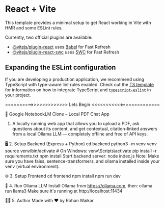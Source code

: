 # React + Vite

This template provides a minimal setup to get React working in Vite with HMR and some ESLint rules.

Currently, two official plugins are available:

- [@vitejs/plugin-react](https://github.com/vitejs/vite-plugin-react/blob/main/packages/plugin-react) uses [Babel](https://babeljs.io/) for Fast Refresh
- [@vitejs/plugin-react-swc](https://github.com/vitejs/vite-plugin-react/blob/main/packages/plugin-react-swc) uses [SWC](https://swc.rs/) for Fast Refresh

## Expanding the ESLint configuration

If you are developing a production application, we recommend using TypeScript with type-aware lint rules enabled. Check out the [TS template](https://github.com/vitejs/vite/tree/main/packages/create-vite/template-react-ts) for information on how to integrate TypeScript and [`typescript-eslint`](https://typescript-eslint.io) in your project.

==========>>>>>>>>>>>>> Lets Begin <<<<<<<<<<<==============

📘 Google NotebookLM Clone – Local PDF Chat App
1. A locally running web app that allows you to upload a PDF, ask questions about its content, and 
get contextual, citation-linked answers from a local Ollama LLM — completely offline and 
free of API keys.

🖥️ 2. Setup Backend (Express + Python) 
cd backend
python3 -m venv venv
source venv/bin/activate  # On Windows: venv\Scripts\activate
pip install -r requirements.txt
npm install
Start backend server: node index.js
Note: Make sure you have faiss, sentence-transformers, and ollama installed inside 
your venv (virtual environment).


🌐 3. Setup Frontend
cd frontend
npm install
npm run dev

🤖 4. Run Ollama LLM
Install Ollama from https://ollama.com, then:
ollama run llama3
Make sure it's running at http://localhost:11434

🧑‍💻 5. Author
Made with ❤️ by Rohan Waikar



